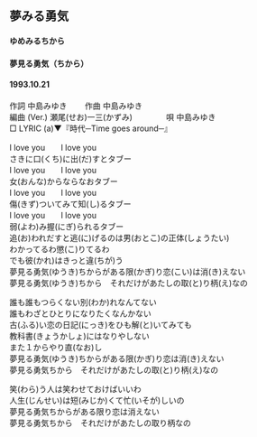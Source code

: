 ## 夢みる勇気
#### ゆめみるちから
#### 夢見る勇気（ちから）
####  1993.10.21 


作詞     中島みゆき　　
作曲      中島みゆき  
編曲 (Ver.) 瀬尾(せお)一三(かずみ)　　　　 
唄     中島みゆき   
□ LYRIC (a)▼『時代─Time goes around─』    
   
   
I love you　　I love you   
さきに口(くち)に出(だ)すとタブー   
I love you　　I love you   
女(おんな)からならなおタブー   
I love you　　I love you   
傷(きず)ついてみて知(し)るタブー   
I love you　　I love you   
弱(よわ)み握(にぎ)られるタブー   
追(お)われだすと逃(に)げるのは男(おとこ)の正体(しょうたい)   
わかってるわ懲(こ)りてるわ   
でも彼(かれ)はきっと違(ちが)う   
夢見る勇気(ゆうき)ちからがある限(かぎ)り恋(こい)は消(き)えない   
夢見る勇気(ゆうき)ちから　それだけがあたしの取(と)り柄(え)なの   
   
誰も誰もつらくない別(わか)れなんてない   
誰もわざとひとりになりたくなんかない   
古(ふる)い恋の日記(にっき)をひも解(と)いてみても   
教科書(きょうかしょ)にはなりやしない   
また１からやり直(なお)し   
夢見る勇気(ゆうき)ちからがある限(かぎ)り恋は消(き)えない   
夢見る勇気ちから　それだけがあたしの取(と)り柄(え)なの   
   
笑(わら)う人は笑わせておけばいいわ   
人生(じんせい)は短(みじか)くて忙(いそが)しいの   
夢見る勇気ちからがある限り恋は消えない   
夢見る勇気ちから　それだけがあたしの取り柄なの   